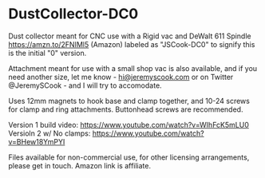 # DustCollector-DC0
Dust collector meant for CNC use with a Rigid vac and DeWalt 611 Spindle https://amzn.to/2FNIMl5 (Amazon) labeled as "JSCook-DC0" to signify this is the initial "0" version.

Attachment meant for use with a small shop vac is also available, and if you need another size, let me know - hi@jeremyscook.com or on Twitter @JeremySCook - and I will try to accomodate.

Uses 12mm magnets to hook base and clamp together, and 10-24 screws for clamp and ring attachments. Buttonhead screws are recommended. 

Version 1 build video: https://www.youtube.com/watch?v=WIhFcK5mLU0
Versioln 2 w/ No clamps: https://www.youtube.com/watch?v=BHew18YmPYI

Files available for non-commercial use, for other licensing arrangements, please get in touch.
Amazon link is affiliate.
